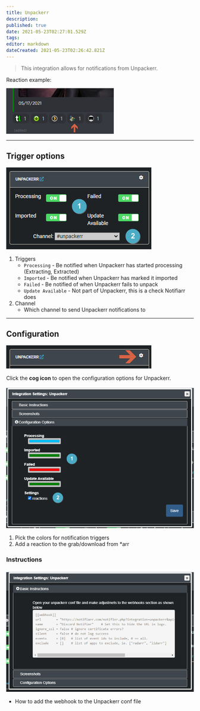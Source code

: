 ```yaml
---
title: Unpackerr
description: 
published: true
date: 2021-05-23T02:27:01.529Z
tags: 
editor: markdown
dateCreated: 2021-05-23T02:26:42.821Z
---
```


> This integration allows for notifications from Unpackerr.

Reaction example:

![reaction.png](/unpackerr/reaction.png)

---

## Trigger options

![trigger-channels.png](/unpackerr/trigger-channels.png)

1. Triggers
    - `Processing` - Be notified when Unpackerr has started processing (Extracting, Extracted)
    - `Imported` - Be notified when Unpackerr has marked it imported
    - `Failed` - Be notified of when Unpackerr fails to unpack
    - `Update Available` - Not part of Unpackerr, this is a check Notifiarr does
1. Channel
    - Which channel to send Unpackerr notifications to

---

## Configuration

![open-configuration.png](/unpackerr/open-configuration.png)

Click the **cog icon** to open the configuration options for Unpackerr.

![configuration.png](/unpackerr/configuration.png)

1. Pick the colors for notification triggers
1. Add a reaction to the grab/download from \*arr

### Instructions

![instructions.png](/unpackerr/instructions.png)

- How to add the webhook to the Unpackerr conf file
